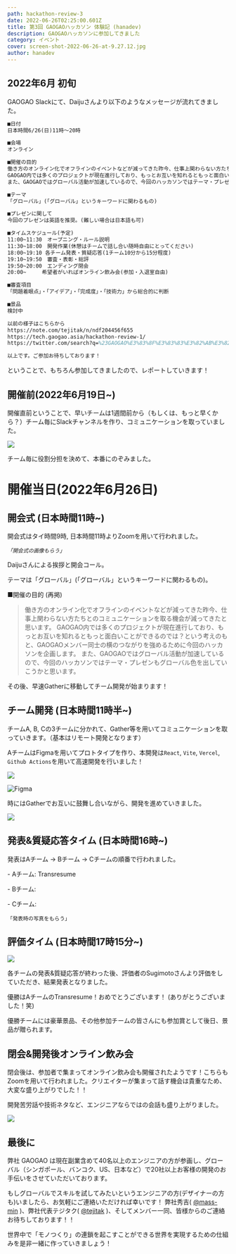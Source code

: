 ```yaml
---
path: hackathon-review-3
date: 2022-06-26T02:25:00.601Z
title: 第3回 GAOGAOハッカソン 体験記 (hanadev)
description: GAOGAOハッカソンに参加してきました
category: イベント
cover: screen-shot-2022-06-26-at-9.27.12.jpg
author: hanadev
---
```

## 2022年6月 初旬

GAOGAO Slackにて、Daijuさんより以下のようなメッセージが流れてきました。

```tex
■日付
日本時間6/26(日)11時〜20時

■会場
オンライン

■開催の目的
働き方のオンライン化でオフラインのイベントなどが減ってきた昨今、仕事上関わらない方たちとのコミュニケーションを取る機会が減ってきたと思います。
GAOGAO内では多くのプロジェクトが現在進行しており、もっとお互いを知れるともっと面白いことができるのでは？という考えのもと、GAOGAOメンバー同士の横のつながりを強めるために今回のハッカソンを企画します。
また、GAOGAOではグローバル活動が加速しているので、今回のハッカソンではテーマ・プレゼンもグローバル色を出していこうかと思います。

■テーマ
「グローバル」(「グローバル」というキーワードに関わるもの)

■プレゼンに関して
今回のプレゼンは英語を推奨。(難しい場合は日本語も可)

■タイムスケジュール(予定)
11:00~11:30　オープニング・ルール説明
11:30~18:00　開発作業(休憩はチームで話し合い随時自由にとってください)
18:00~19:10 各チーム発表・質疑応答(1チーム10分から15分程度)
19:10~19:50　審査・表彰・総評
19:50~20:00　エンディング閉会
20:00~　　　希望者がいればオンライン飲み会(参加・入退室自由)

■審査項目
「問題着眼点」・「アイデア」・「完成度」・「技術力」から総合的に判断

■景品
検討中

以前の様子はこちらから
https://note.com/tejitak/n/ndf204456f655
https://tech.gaogao.asia/hackathon-review-1/
https://twitter.com/search?q=%23GAOGAO%E3%83%8F%E3%83%83%E3%82%AB%E3%82%BD%E3%83%B3&src=typed_query

以上です。ご参加お待ちしております！
```

ということで、もちろん参加してきましたので、レポートしていきます！

## 開催前(2022年6月19日~)

開催直前ということで、早いチームは1週間前から（もしくは、もっと早くから？）チーム毎にSlackチャンネルを作り、コミュニケーションを取っていました。

![](screen-shot-2022-06-26-at-12.32.08.jpg)

チーム毎に役割分担を決めて、本番にのぞみました。



# 開催当日(2022年6月26日)

## 開会式 (日本時間11時~)

開会式はタイ時間9時, 日本時間11時よりZoomを用いて行われました。



*`「開会式の画像もらう」`*



Daijuさんによる挨拶と開会コール。

テーマは「グローバル」(「グローバル」というキーワードに関わるもの)。

■開催の目的 (再掲)

> 働き方のオンライン化でオフラインのイベントなどが減ってきた昨今、仕事上関わらない方たちとのコミュニケーションを取る機会が減ってきたと思います。
> GAOGAO内では多くのプロジェクトが現在進行しており、もっとお互いを知れるともっと面白いことができるのでは？という考えのもと、GAOGAOメンバー同士の横のつながりを強めるために今回のハッカソンを企画します。
> また、GAOGAOではグローバル活動が加速しているので、今回のハッカソンではテーマ・プレゼンもグローバル色を出していこうかと思います。

その後、早速Gatherに移動してチーム開発が始まります！

## チーム開発 (日本時間11時半~)

チームA, B, Cの3チームに分かれて、Gather等を用いてコミュニケーションを取っていきます。（基本はリモート開発となります）



AチームはFigmaを用いてプロトタイプを作り、本開発は`React`, `Vite`, `Vercel`, `Github Actions`を用いて高速開発を行いました！

![](screen-shot-2022-06-26-at-17.43.39.jpg)



![](screen-shot-2022-06-26-at-10.19.57.jpg "Figma")

時にはGatherでお互いに鼓舞し合いながら、開発を進めていきました。

![](screen-shot-2022-06-26-at-13.05.18.jpg)



## 発表&質疑応答タイム (日本時間16時~)

発表はAチーム -> Bチーム -> Cチームの順番で行われました。

\- Aチーム: Transresume

\- Bチーム: 

\- Cチーム: 

`「発表時の写真をもらう」`



## 評価タイム (日本時間17時15分~)

![](screen-shot-2022-06-26-at-17.27.30.jpg)

各チームの発表&質疑応答が終わった後、評価者のSugimotoさんより評価をしていただき、結果発表となりました。

優勝はAチームのTransresume！おめでとうございます！ (ありがとうございました！笑)



優勝チームには豪華景品、その他参加チームの皆さんにも参加賞として後日、景品が贈られます。



## 閉会&開発後オンライン飲み会

閉会後は、参加者で集まってオンライン飲み会も開催されたようです！こちらもZoomを用いて行われました。クリエイターが集まって話す機会は貴重なため、大変な盛り上がりでした！！

開発苦労話や技術ネタなど、エンジニアならではの会話も盛り上がりました。

![](gaogao___gather_🔊.png)



## 最後に

弊社 GAOGAO は現在副業含めて40名以上のエンジニアの方が参画し、グローバル（シンガポール、バンコク、US、日本など）で20社以上お客様の開発のお手伝いをさせていただいております。

もしグローバルでスキルを試してみたいというエンジニアの方(デザイナーの方も)いましたら、お気軽にご連絡いただければ幸いです！ 弊社秀吉( [@mass-min](https://twitter.com/masumi_sugae) )、弊社代表テジタク( [@tejitak](https://twitter.com/tejitak) )、そしてメンバー一同、皆様からのご連絡お待ちしております！！

世界中で「モノつくり」の連鎖を起こすことができる世界を実現するための仕組みを是非一緒に作っていきましょう！